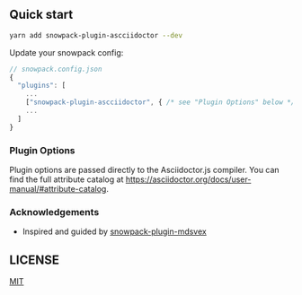 ## Quick start

```bash
yarn add snowpack-plugin-ascciidoctor --dev
```

Update your snowpack config:

```js
// snowpack.config.json
{
  "plugins": [
    ...
    ["snowpack-plugin-ascciidoctor", { /* see "Plugin Options" below */ }],
    ...
  ]
}
```

### Plugin Options

Plugin options are passed directly to the Asciidoctor.js compiler. You can find the full attribute catalog at https://asciidoctor.org/docs/user-manual/#attribute-catalog.

### Acknowledgements

- Inspired and guided by [snowpack-plugin-mdsvex](https://github.com/Studiobear/snowpack-plugin-mdsvex)

## LICENSE

[MIT](./LICENSE)
